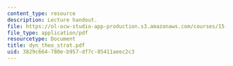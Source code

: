 ```yaml
---
content_type: resource
description: Lecture handout.
file: https://ol-ocw-studio-app-production.s3.amazonaws.com/courses/15-902-strategic-management-i-fall-2006/3829c664780eb957df7c85411aeec2c3_dyn_theo_strat.pdf
file_type: application/pdf
resourcetype: Document
title: dyn_theo_strat.pdf
uid: 3829c664-780e-b957-df7c-85411aeec2c3
---
```

